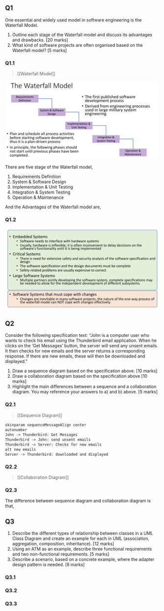 ## Q1
One essential and widely used model in software engineering is the Waterfall Model.
1. Outline each stage of the Waterfall model and discuss its advantages and drawbacks. [20 marks]
2. What kind of software projects are often organised based on the Waterfall model? [5 marks]

### Q1.1

> [[Waterfall Model]]

![image-20220618054810922](https://raw.githubusercontent.com/Anxiu0101/PicgoImg/master/202206180548571.png)

There are five stage of the Waterfall model, 

1. Requirements Definition
2. System & Software Design
3. Implementation & Unit Testing
4. Integration & System Testing
5. Operation & Maintenance

And the Advantages of the Waterfall model are, 

### Q1.2
![image-20220618055147982](https://raw.githubusercontent.com/Anxiu0101/PicgoImg/master/202206180551049.png)

## Q2
Consider the following specification text: ‘‘John is a computer user who wants to check his email using the Thunderbird email application. When he clicks on the ‘Get Messages’ button, the server will send any unsent emails. It then checks for new emails and the server returns a corresponding response. If there are new emails, these will then be downloaded and displayed.”
1. Draw a sequence diagram based on the specification above. [10 marks]
2. Draw a collaboration diagram based on the specification above [10 marks]
3. Highlight the main differences between a sequence and a collaboration diagram. You may reference your answers to a) and b) above. [5 marks]

### Q2.1
>  [[Sequence Diagram]]
```puml
skinparam sequenceMessageAlign center
autonumber
John -> Thunderbird: Get Messages
Thunderbird -> John: send unsent emails
Thunderbird -> Server: Checks for new emails
alt new emails
Server -> Thunderbird: downloaded and displayed
```

### Q2.2
> [[Collaboration Diagram]]


### Q2.3

The difference between sequence diagram and collaboration diagram is that, 



## Q3

1. Describe the different types of relationship between classes in a UML Class Diagram and create an example for each in UML (association, aggregation, composition, inheritance). [12 marks]
2. Using an ATM as an example, describe three functional requirements and two non-functional requirements. [5 marks]
3. Describe a scenario, based on a concrete example, where the adapter design pattern is needed. [8 marks]

### Q3.1

### Q3.2

### Q3.3